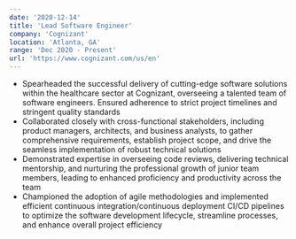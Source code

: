 ```yaml
---
date: '2020-12-14'
title: 'Lead Software Engineer'
company: 'Cognizant'
location: 'Atlanta, GA'
range: 'Dec 2020 - Present'
url: 'https://www.cognizant.com/us/en'
---
```


- Spearheaded the successful delivery of cutting-edge software solutions within the healthcare sector at Cognizant, overseeing a talented team of software engineers. Ensured adherence to strict project timelines and stringent quality standards
- Collaborated closely with cross-functional stakeholders, including product managers, architects, and business analysts, to gather comprehensive requirements, establish project scope, and drive the seamless implementation of robust technical solutions
- Demonstrated expertise in overseeing code reviews, delivering technical mentorship, and nurturing the professional growth of junior team members, leading to enhanced proficiency and productivity across the team
- Championed the adoption of agile methodologies and implemented efficient continuous integration/continuous deployment CI/CD pipelines to optimize the software development lifecycle, streamline processes, and enhance overall project efficiency
